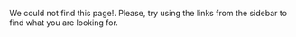 
We could not find this page!.
Please, try using the links from the sidebar to find what you are looking for.